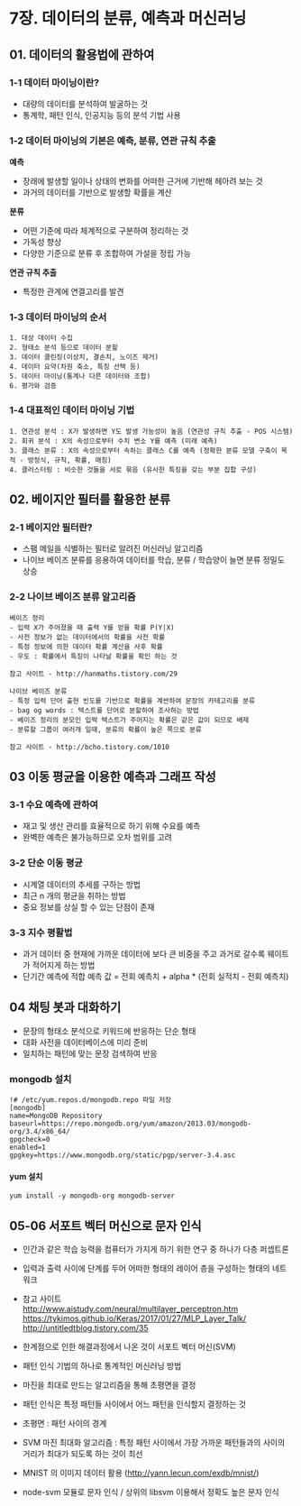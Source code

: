 # 7장. 데이터의 분류, 예측과 머신러닝

## 01. 데이터의 활용법에 관하여


### 1-1 데이터 마이닝이란?
- 대량의 데이터를 분석하여 발굴하는 것
- 통계학, 패턴 인식, 인공지능 등의 분석 기법 사용

### 1-2 데이터 마이닝의 기본은 예측, 분류, 연관 규칙 추출
  
**예측**
- 장래에 발생할 일이나 상태의 변화를 어떠한 근거에 기반해 헤아려 보는 것 
- 과거의 데이터를 기반으로 발생할 확률을 계산

**분류**
- 어떤 기준에 따라 체계적으로 구분하여 정리하는 것
- 가독성 향상
- 다양한 기준으로 분류 후 조합하여 가설을 정립 가능

**연관 규칙 추출**
- 특정한 관계에 연결고리를 발견  

### 1-3 데이터 마이닝의 순서
	1. 대상 데이터 수집  
	2. 형태소 분석 등으로 데이터 분할  
	3. 데이터 클린징(이상치, 결손치, 노이즈 제거)  
	4. 데이터 요약(차원 축소, 특징 선택 등)  
	5. 데이터 마이닝(통계나 다른 데이터와 조합)  
	6. 평가와 검증  

### 1-4 대표적인 데이터 마이닝 기법
	1. 연관성 분석 : X가 발생하면 Y도 발생 가능성이 높음 (연관성 규칙 추출 - POS 시스템)  
	2. 회귀 분석 : X의 속성으로부터 수치 변소 Y를 예측 (미래 예측)  
	3. 클래스 분류 : X의 속성으로부터 속하는 클래스 C를 예측 (정확한 분류 모델 구축이 목적 - 방정식, 규칙, 확률, 매칭)  
	4. 클러스터링 : 비슷한 것들을 서로 묶음 (유사한 특징을 갖는 부분 집합 구성)  


## 02. 베이지안 필터를 활용한 분류


### 2-1 베이지안 필터란?
- 스팸 메일을 식별하는 필터로 알려진 머신러닝 알고리즘
- 나이브 베이즈 분류를 응용하여 데이터를 학습, 분류 / 학습양이 늘면 분류 정밀도 상승

### 2-2 나이브 베이즈 분류 알고리즘
	베이즈 정리
	- 입력 X가 주어졌을 때 출력 Y를 얻을 확률 P(Y|X)
	- 사전 정보가 없는 데이터에서의 확률을 사전 확률
	- 특정 정보에 의한 데이터 확률 계산을 사후 확률
	- 우도 : 확률에서 특징이 나타날 확률을 확인 하는 것

	참고 사이트 - http://hanmaths.tistory.com/29

	나이브 베이즈 분류
	- 특정 입력 단어 출현 빈도를 기반으로 확률을 계싼하여 문장의 카테고리를 분류
	- bag og words : 텍스트를 단어로 분할하여 조사하는 방법
	- 베이즈 정리의 분모인 입력 텍스트가 주어지는 확률은 같은 값이 되므로 배제
	- 분류할 그룹이 여러개 일때, 분류의 확률이 높은 쪽으로 분류

	참고 사이트 - http://bcho.tistory.com/1010

## 03 이동 평균을 이용한 예측과 그래프 작성

### 3-1 수요 예측에 관하여
- 재고 및 생산 관리를 효율적으로 하기 위해 수요를 예측
- 완벽한 예측은 불가능하므로 오차 범위를 고려

### 3-2 단순 이동 평균
- 시계열 데이터의 추세를 구하는 방법
- 최근 n 개의 평균을 취하는 방법
- 중요 정보를 상실 할 수 있는 단점이 존재


### 3-3 지수 평활법
- 과거 데이터 중 현재에 가까운 데이터에 보다 큰 비중을 주고 과거로 갈수록 웨이트가 적어지게 하는 방법
- 단기간 예측에 적합
	예측 값 = 전회 예측치 + alpha * (전회 실적치 - 전회 예측치)


## 04 채팅 봇과 대화하기  
- 문장의 형태소 분석으로 키워드에 반응하는 단순 형태  
- 대화 사전을 데이터베이스에 미리 준비  
- 일치하는 패턴에 맞는 문장 검색하여 반응  

### mongodb 설치
	!# /etc/yum.repos.d/mongodb.repo 파일 저장
	[mongodb]
	name=MongoDB Repository
	baseurl=https://repo.mongodb.org/yum/amazon/2013.03/mongodb-org/3.4/x86_64/
	gpgcheck=0
	enabled=1
	gpgkey=https://www.mongodb.org/static/pgp/server-3.4.asc

#### yum 설치  
	yum install -y mongodb-org mongodb-server


## 05-06 서포트 벡터 머신으로 문자 인식  
- 인간과 같은 학습 능력을 컴퓨터가 가지게 하기 위한 연구 중 하나가 다층 퍼셉트론  
- 입력과 출력 사이에 단계를 두어 어떠한 형태의 레이어 층을 구성하는 형태의 네트워크  
- 참고 사이트  
http://www.aistudy.com/neural/multilayer_perceptron.htm  
https://tykimos.github.io/Keras/2017/01/27/MLP_Layer_Talk/  
http://untitledtblog.tistory.com/35  

- 한계점으로 인한 해결과정에서 나온 것이 서포트 벡터 머신(SVM)
- 패턴 인식 기법의 하나로 통계적인 머신러닝 방법
- 마진을 최대로 만드는 알고리즘을 통해 초평면을 결정
- 패턴 인식은 특정 패턴들 사이에서 어느 패턴을 인식할지 결정하는 것
- 초평면 : 패턴 사이의 경계
- SVM 마진 최대화 알고리즘 : 특정 패턴 사이에서 가장 가까운 패턴들과의 사이의 거리가 최대가 되도록 하는 것이 최선
- MNIST 의 이미지 데이터 활용 (http://yann.lecun.com/exdb/mnist/)
- node-svm  모듈로 문자 인식 / 상위의 libsvm 이용해서 정확도 높은 문자 인식
